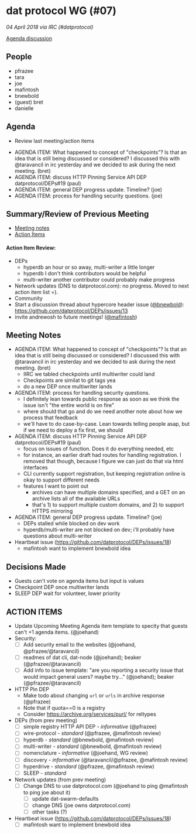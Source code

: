# dat protocol WG (#07)

*04 April 2018 via IRC (#datprotocol)*

[Agenda discussion](https://github.com/datprotocol/working-group/issues/12)

## People

* pfrazee
* tara
* joe
* mafintosh
* bnewbold
* (guest) bret
* danielle

## Agenda

* Review last meeting/action items
- AGENDA ITEM: What happened to concept of "checkpoints"? Is that an idea that is still being discussed or considered? I discussed this with @taravancil in irc yesterday and we decided to ask during the next meeting. (bret)
- AGENDA ITEM: discuss HTTP Pinning Service API DEP datprotocol/DEPs#19 (paul)
- AGENDA ITEM: general DEP progress update. Timeline? (joe)
- AGENDA ITEM: process for handling security questions. (joe)

## Summary/Review of Previous Meeting

* [Meeting notes](https://github.com/datprotocol/working-group/blob/master/meeting-notes/06-21mar2018.md)
* [Action Items](https://github.com/datprotocol/working-group/issues/11)

#### Action Item Review:

* DEPs
    * hyperdb an hour or so away, multi-writer a little longer
    * hyperdb I don't think contributors would be helpful
    * multi-writer another contributor could probably make progress
* Network updates (DNS to datprotocol.com): no progress. Moved to next action item list =).
* Community
 * Start a discussion thread about hypercore header issue ([@bnewbold](https://github.com/bnewbold)): https://github.com/datprotocol/DEPs/issues/13
 * invite andrewosh to future meetings! ([@mafintosh](https://github.com/mafintosh))


## Meeting Notes

* AGENDA ITEM: What happened to concept of "checkpoints"? Is that an idea that is still being discussed or considered? I discussed this with @taravancil in irc yesterday and we decided to ask during the next meeting. (bret)
    * IIRC we tabled checkpoints until multiwriter could land
    * Checkpoints are similat to git tags yea
    * do a new DEP once multiwriter lands
* AGENDA ITEM: process for handling security questions.
    * I definitely lean towards public response as soon as we think the issue isn't "the entire world is on fire"
    * where should that go and do we need another note about how we process that feedback
    * we'll have to do case-by-case. Lean towards telling people asap, but if we need to deploy a fix first, we should
* AGENDA ITEM: discuss HTTP Pinning Service API DEP datprotocol/DEPs#19 (paul)
    * focus on issues of function. Does it do everything needed, etc
    * for instance, an earlier draft had routes for handling registration. I removed that though, because I figure we can just do that via html interfaces
    * CLI currently support registration, but keeping registration online is okay to support different needs
    * features I want to point out
        * archives can have multiple domains specified, and a GET on an archive lists all of the available URLs
        * that's 1) to support multiple custom domains, and 2) to support HTTPS mirroring
* AGENDA ITEM: general DEP progress update. Timeline? (joe)
    * DEPs stalled while blocked on dev work
    * hyperdb/multi-writer are not blocked on dev; i'll probably have questions about multi-writer
* Heartbeat issue (https://github.com/datprotocol/DEPs/issues/18)
    * mafintosh want to implement bnewbold idea


## Decisions Made

* Guests can't vote on agenda items but input is values
* Checkpoint DEP once multiwriter lands
* SLEEP DEP wait for volunteer, lower priority

## ACTION ITEMS

* Update Upcoming Meeting Agenda item template to specity that guests can't +1 agenda items. (@joehand)
* Security:
  - [ ] Add security email to the websites (@joehand, @pfrazee/@taravancil)
  - [ ] readmes of dat cli, dat-node (@joehand); beaker (@pfrazee/@taravancil)
  - [ ] Add info to issue template: "are you reporting a security issue that would impact general users? maybe try..." (@joehand); beaker (@pfrazee/@taravancil)
* HTTP Pin DEP
    * Make todo about changing `url` or `urls` in archive response (@pfrazee)
    * Note that if quota==0 is a registry
    * Consider https://archive.org/services/purl/ for reltypes
* DEPs (from prev meeting)
  - [ ] simple registry HTTP API DEP - *informative* (@pfrazee)
  - [ ] wire-protocol - *standard* (@pfrazee, @mafintosh review)
  - [ ] hyperdb - *standard* (@bnewbold, @mafintosh review)
  - [ ] multi-writer - *standard* (@bnewbold, @mafintosh review)
  - [ ] nomenclature - *informative* (@joehand, WG review)
  - [ ] discovery - *informative* (@taravancil/@pfrazee, @mafintosh review)
  - [ ] hyperdrive - *standard* (@pfrazee, @mafintosh review)
  - [ ] SLEEP - *standard*
* Network updates (from prev meeting)
  - [ ] Change DNS to use datprotocol.com (@joehand to ping @mafintosh to ping joe about it)
      - [ ] update dat-swarm-defaults
      - [ ] change DNS (joe owns datprotocol.com)
      - [ ] other tasks (?)
* Heartbeat issue (https://github.com/datprotocol/DEPs/issues/18)
    - [ ] mafintosh want to implement bnewbold idea

